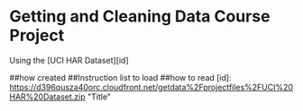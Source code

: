 # Getting and Cleaning Data Course Project

Using the [UCI HAR Dataset][id]
 
##how created
##Instruction list to load
##how to read
[id]: https://d396qusza40orc.cloudfront.net/getdata%2Fprojectfiles%2FUCI%20HAR%20Dataset.zip "Title"


